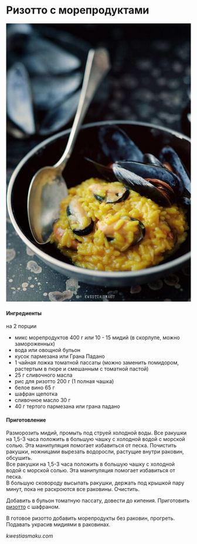 ﻿---
image: ../../pics/risotto-ai-frutti-di-mare.jpg
---
# Ризотто с морепродуктами

![Ризотто с морепродуктами](../../pics/risotto-ai-frutti-di-mare.jpg)

#### Ингредиенты
на 2 порции

* микс морепродуктов 400 г
*или* 10 - 15 мидий \(в скорлупе, можно замороженных\)
* вода или овощной бульон
* кусок пармезана или Грана Падано
* 1 чайная ложка томатной пассаты \(можно заменить помидором, растертым в пюре и смешанным с томатной пастой\)
* 25 г сливочного масла
* рис для ризотто 200 г \(1 полная чашка\)
* белое вино 65 г
* шафран щепотка
* сливочное масло 30 г
* 40 г тертого пармезана или грана падано

#### Приготовление

Разморозить мидий, промыть под струей холодной воды. Все ракушки на 1,5-3 часа положить в большую чашку с холодной водой с морской солью. Эта манипуляция помогает избавиться от песка. Почистить ракушки, ножницами вырезать водоросли, растущие внутри раковин, обсушить.  
Все ракушки на 1,5-3 часа положить в большую чашку с холодной водой с морской солью. Эта манипуляция помогает избавиться от песка.  
В большую сковороду высыпать ракушки, держать под крышкой пару минут, пока не раскроются все раковины. Очистить.

Добавить в бульон томатную пассату, довести до кипения. Приготовить [ризотто](https://mars9n9.github.io/%D0%9F%D0%B0%D1%81%D1%82%D0%B0%20%D0%B8%20%D1%80%D0%B8%D0%B7%D0%BE%D1%82%D1%82%D0%BE/%D0%A0%D0%B8%D0%B7%D0%BE%D1%82%D1%82%D0%BE/ix.html) с шафраном.

В готовое ризотто добавить морепродукты без раковин, прогреть. Подавать украсив мидиями в раковинах.

*kwestiasmaku.com*
